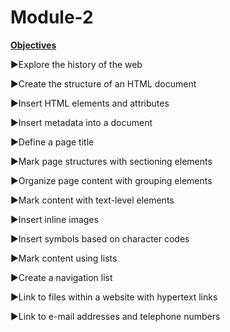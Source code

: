 # Module-2
<b><u>Objectives</u></b>
<p>&#9658;Explore the history of the web</p>
<p>&#9658;Create the structure of an HTML document</p>
<p>&#9658;Insert HTML elements and attributes</p>
<p>&#9658;Insert metadata into a document</p>
<p>&#9658;Define a page title</p>
<p>&#9658;Mark page structures with sectioning elements</p>
<p>&#9658;Organize page content with grouping elements</p>
<p>&#9658;Mark content with text-level elements</p>
<p>&#9658;Insert inline images</p>
<p>&#9658;Insert symbols based on character codes</p>
<p>&#9658;Mark content using lists</p>
<p>&#9658;Create a navigation list</p>
<p>&#9658;Link to files within a website with hypertext links</p>
<p>&#9658;Link to e-mail addresses and telephone numbers</p>


